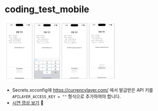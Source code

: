 # coding_test_mobile

<span><img src="README_IMG/sample_imgs.png" width = 70%></span>

- Secrets.xcconfig에 https://currencylayer.com/ 에서 발급받은 API 키를 ```APILAYER_ACCESS_KEY = ""``` 형식으로 추가하여야 합니다.
- [시연 영상 보기](https://www.youtube.com/shorts/c4WB73XjKgA) 👀
